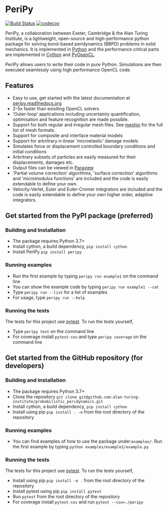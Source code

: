 PeriPy
======

[![Build Status](https://travis-ci.com/alan-turing-institute/PeriPy.svg?branch=master)](https://travis-ci.com/alan-turing-institute/PeriPy)
[![codecov](https://codecov.io/gh/alan-turing-institute/PeriPy/branch/master/graph/badge.svg)](https://codecov.io/gh/alan-turing-institute/PeriPy)

PeriPy, a collaboration between Exeter, Cambridge &amp; the Alan Turing Institute, is a lightweight, open-source and high-performance python package for solving bond-based peridynamics (BBPD) problems in solid mechanics. It is implemented in [Python](https://www.python.org/) and the performance critical parts are implemented in [Cython](https://cython.org/) and [PyOpenCL](https://documen.tician.de/pyopencl/).

PeriPy allows users to write their code in pure Python. Simulations are then executed seamlessly using high performance OpenCL code.

Features
--------
- Easy to use, get started with the latest documentation at [peripy.readthedocs.org](https://peripy.readthedocs.org)
- 2-5x faster than exisiting OpenCL solvers
- 'Outer-loop' applications including uncertainty quantification, optimisation and feature recognition are made possible.
- Support for both regular and irregular mesh files. See [meshio](https://github.com/nschloe/meshio) for the full list of mesh formats.
- Support for composite and interface material models
- Support for arbritrary n-linear 'microelastic' damage models
- Simulates force or displacement controlled boundary conditions and initial conditions
- Arbritrary subsets of particles are easily measured for their displacements, damages etc.
- Output files can be viewed in [Paraview](https://www.paraview.org/)
- 'Partial volume correction' algorithms, 'surface correction' algorithms and 'micromodulus functions' are included and the code is easily extendable to define your own.
- Velocity-Verlet, Euler and Euler-Cromer integrators are included and the code is easily extendable to define your own higher order, adaptive integrators.


Get started from the PyPI package (preferred)
---------------------------------------------

### Building and Installation ###

- The package requires Python 3.7+
- Install cython, a build dependency, `pip install cython`
- Install PeriPy `pip install peripy`

### Running examples ###

- Run the first example by typing `peripy run example1` on the command line
- You can show the example code by typing `peripy run example1 --cat`
- Type `peripy run --list` for a list of examples
- For usage, type `peripy run --help`

### Running the tests ###

The tests for this project use [pytest](https://pytest.org/en/latest/). To run
the tests yourself,

- Type `peripy test` on the command line
- For coverage install `pytest-cov` and type `peripy coverage` on the command line

Get started from the GitHub repository (for developers)
-------------------------------------------------------

### Building and Installation ###

- The package requires Python 3.7+
- Clone the repository `git clone
  git@github.com:alan-turing-institute/probabilistic_peridynamics.git`
- Install cython, a build dependency, `pip install cython`
- Install using pip `pip install . -e` from the root directory of the repository

### Running examples ###

- You can find examples of how to use the package under:`examples/`. Run the first example by typing `python examples/example1/example.py`

### Running the tests ###

The tests for this project use [pytest](https://pytest.org/en/latest/). To run
the tests yourself,

- Install using pip `pip install -e .` from the root directory of the repository
- Install pytest using pip `pip install pytest`
- Run `pytest` from the root directory of the repository
- For coverage install `pytest-cov` and run `pytest --cov=./peripy`
